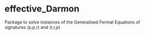 # effective_Darmon
Package to solve instances of the Generalised Fermat Equations of signatures (p,p,r) and (r,r,p)
